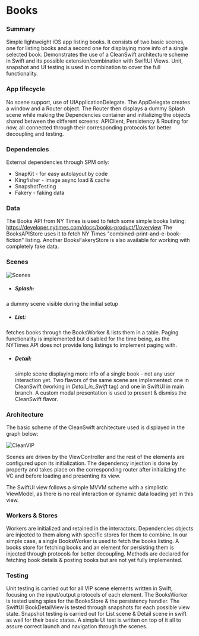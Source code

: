 # Books

### Summary
Simple lightweight iOS app listing books. It consists of two basic scenes, one for listing books and a second one for displaying more info of a single selected book. Demonstrates the use of a CleanSwift architecture scheme in Swift and its possible extension/combination with SwiftUI Views. Unit, snapshot and UI testing is used in combination to cover the full functionality.


### App lifecycle
No scene support, use of UIApplicationDelegate.
The AppDelegate creates a window and a Router object.
The Router then displays a dummy Splash scene while making the Dependencies container and initializing the objects shared between the different screens: APIClient, Persistency & Routing for now, all connected through their corresponding protocols for better decoupling and testing.


### Dependencies
External dependencies through SPM only:
- SnapKit - for easy autolayout by code
- Kingfisher - image async load & cache
- SnapshotTesting
- Fakery - faking data


### Data
The Books API from NY Times is used to fetch some simple books listing:
https://developer.nytimes.com/docs/books-product/1/overview
The BooksAPIStore uses it to fetch NY Times "combined-print-and-e-book-fiction" listing.
Another BooksFakeryStore is also available for working with completely fake data.


### Scenes

![Scenes](https://user-images.githubusercontent.com/1202386/161102595-8f14235d-4077-4d7c-9343-344dde6503d5.png)

- ##### Splash:
 a dummy scene visible during the initial setup
- ##### List:
 fetches books through the BooksWorker & lists them in a table. Paging functionality is implemented but disabled for the time being, as the NYTimes API does not provide long listings to implement paging with.
- ##### Detail:
  simple scene displaying more info of a single book - not any user interaction yet. Two flavors of the same scene are implemented: one in CleanSwift (working in *Detail_in_Swift* tag) and one in SwiftUI in main branch. A custom modal presentation is used to present & dismiss the CleanSwift flavor.


### Architecture

The basic scheme of the CleanSwift architecture used is displayed in the graph below:

![CleanVIP](https://user-images.githubusercontent.com/1202386/160439487-c1a73443-486f-4f66-a3d2-0ba7c6ae8ea2.png)

Scenes are driven by the ViewController and the rest of the elements are configured upon its initialization. The dependency injection is done by property and takes place on the corresponding router after initializing the VC and before loading and presenting its view.

The SwiftUI view follows a simple MVVM scheme with a simplistic ViewModel, as there is no real interaction or dynamic data loading yet in this view.



### Workers & Stores
  Workers are initialized and retained in the interactors. Dependencies objects are injected to them along with specific stores for them to combine. In our simple case, a single BooksWorker is used to fetch the books listing. A books store for fetching books and an element for persisting them is injected through protocols for better decoupling.
  Methods are declared for fetching book details & posting books but are not yet fully implemented.



### Testing
Unit testing is carried out for all VIP scene elements written in Swift, focusing on the input/output protocols of each element. The BooksWorker is tested using spies for the BooksStore & the persistency handler.
The SwiftUI BookDetailView is tested through snapshots for each possible view state. Snapshot testing is carried out for List scene & Detail scene in swift as well for their basic states.
A simple UI test is written on top of it all to assure correct launch and navigation through the scenes.
